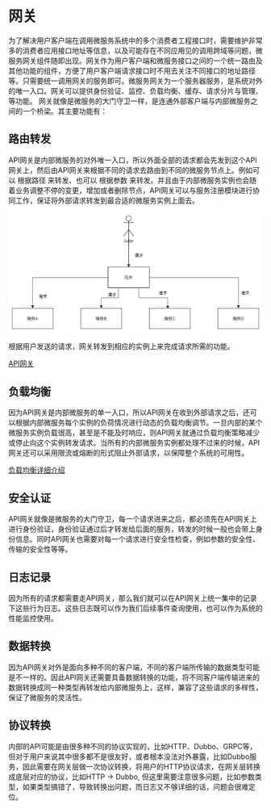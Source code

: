# 网关
为了解决用户客户端在调用微服务系统中的多个消费者工程接口时，需要维护非常多的消费者应用接口地址等信息，以及可能存在不同应用见的调用跨域等问题，微服务网关组件随即出现。网关作为用户客户端和微服务接口之间的一个统一路由及其他功能的组件，方便了用户客户端请求接口时不用去关注不同接口的地址路径等。只需要统一调用网关的服务即可。微服务网关为一个服务器服务，是系统对外的唯一入口。网关可以提供身份验证、监控、负载均衡、缓存、请求分片与管理、等功能。
网关就像是微服务的大门守卫一样，是连通外部客户端与内部微服务之间的一个桥梁。其主要功能有：

## 路由转发

API网关是内部微服务的对外唯一入口，所以外面全部的请求都会先发到这个API网关上，然后由API网关来根据不同的请求去路由到不同的微服务节点上。例如可以 根据路径 来转发、也可以 根据参数 来转发。并且由于内部微服务实例也会随着业务调整不停的变更，增加或者删除节点，API网关可以与服务注册模块进行协同工作，保证将外部请求转发到最合适的微服务实例上面去。

![Gateway](img/网关.png)

根据用户发送的请求，网关转发到相应的实例上来完成请求所需的功能。

[API网关](API网关.md)

## 负载均衡

因为API网关是内部微服务的单一入口，所以API网关在收到外部请求之后，还可以根据内部微服务每个实例的负荷情况进行动态的负载均衡调节。一旦内部的某个微服务实例负载很高，甚至是不能及时响应，则API网关就通过负载均衡策略减少或停止向这个实例转发请求。当所有的内部微服务实例都处理不过来的时候，API网关还可以采用限流或熔断的形式阻止外部请求，以保障整个系统的可用性。

[负载均衡详细介绍](负载均衡.md)

## 安全认证

API网关就像是微服务的大门守卫，每一个请求进来之后，都必须先在API网关上进行身份验证，身份验证通过后才转发给后面的服务，转发的时候一般也会带上身份信息。同时API网关也需要对每一个请求进行安全性检查，例如参数的安全性、传输的安全性等等。

## 日志记录
因为所有的请求都需要走API网关，那么我们就可以在API网关上统一集中的记录下这些行为日志。这些日志既可以作为我们后续事件查询使用，也可以作为系统的性能监控使用。

## 数据转换
因为API网关对外是面向多种不同的客户端，不同的客户端所传输的数据类型可能是不一样的。因此API网关还需要具备数据转换的功能，将不同客户端传输进来的数据转换成同一种类型再转发给内部微服务上，这样，兼容了这些请求的多样性，保证了微服务的灵活性。

## 协议转换
内部的API可能是由很多种不同的协议实现的，比如HTTP、Dubbo、GRPC等，但对于用户来说其中很多都不是很友好，或者根本没法对外暴露，比如Dubbo服务，因此需要在网关层做一次协议转换，将用户的HTTP协议请求，在网关层转换成底层对应的协议，比如HTTP -> Dubbo, 但这里需要注意很多问题，比如参数类型，如果类型搞错了，导致转换出问题，而日志又不够详细的话，问题会很难定位。
